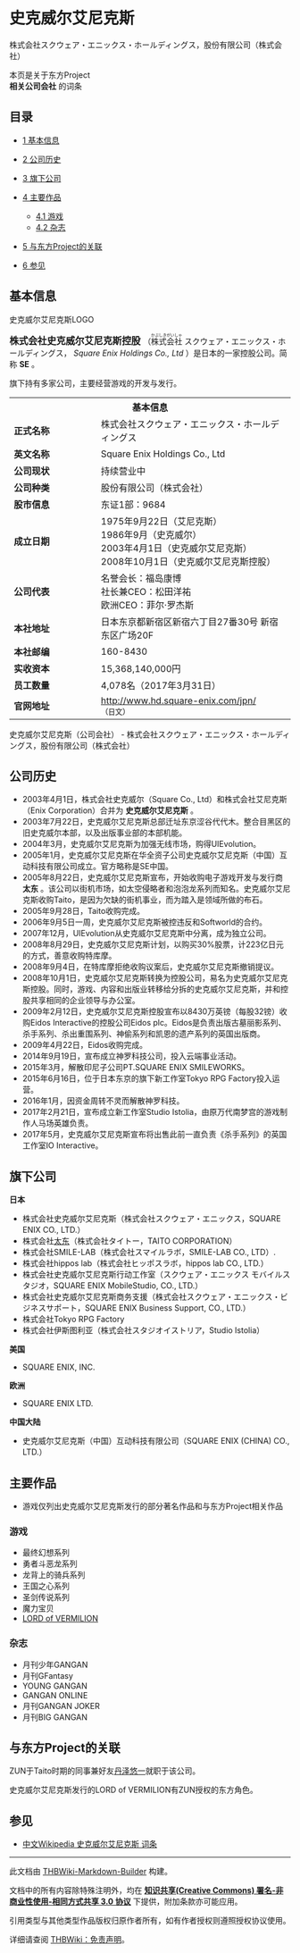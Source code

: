 # 史克威尔艾尼克斯

<!-- source html: G:\repos\THBWiki-Markdown-Builder\THBWikiMarkdown\Temp\main\0\00\ns0%3A%E5%8F%B2%E5%85%8B%E5%A8%81%E5%B0%94%E8%89%BE%E5%B0%BC%E5%85%8B%E6%96%AF.html -->

株式会社スクウェア・エニックス・ホールディングス，股份有限公司（株式会社）

本页是关于东方Project  
 **相关公司会社** 的词条
## 目录

- [1 基本信息](#基本信息)
- [2 公司历史](#公司历史)
- [3 旗下公司](#旗下公司)
- [4 主要作品](#主要作品)

  - [4.1 游戏](#游戏)
  - [4.2 杂志](#杂志)



- [5 与东方Project的关联](#与东方Project的关联)
- [6 参见](#参见)




## 基本信息
[](./文件-史克威尔艾尼克斯LOGO.svg.md)  [](./文件-史克威尔艾尼克斯LOGO.svg.md)史克威尔艾尼克斯LOGO
  
<big> **株式会社史克威尔艾尼克斯控股** </big>（<ruby lang="ja"><rb>株式会社</rb><rp> (</rp><rt>かぶしきがいしゃ</rt><rp>) </rp></ruby>
スクウェア・エニックス・ホールディングス， *Square Enix Holdings Co., Ltd* ）是日本的一家控股公司。简称 **SE** 。  

旗下持有多家公司，主要经营游戏的开发与发行。
  


<table>
<tbody><tr>
<th colspan="2">基本信息</th>
</tr>
<tr>
<td style="width:140px"><b>正式名称</b></td><td style="min-width:300px">株式会社スクウェア・エニックス・ホールディングス</td></tr><tr><td><b>英文名称</b></td><td>Square Enix Holdings Co., Ltd</td></tr><tr><td><b>公司现状</b></td><td>持续营业中</td></tr><tr><td><b>公司种类</b></td><td>股份有限公司（株式会社）</td></tr><tr><td><b>股市信息</b></td><td>东证1部：9684</td></tr><tr><td><b>成立日期</b></td><td>1975年9月22日（艾尼克斯）<br>1986年9月（史克威尔）<br>2003年4月1日（史克威尔艾尼克斯）<br>2008年10月1日（史克威尔艾尼克斯控股）</td></tr><tr><td><b>公司代表</b></td><td>名誉会长：福岛康博<br>社长兼CEO：松田洋祐<br>欧洲CEO：菲尔·罗杰斯</td></tr><tr><td><b>本社地址</b></td><td>日本东京都新宿区新宿六丁目27番30号 新宿东区广场20F</td></tr><tr><td><b>本社邮编</b></td><td>160-8430</td></tr><tr><td><b>实收资本</b></td><td>15,368,140,000円</td></tr><tr><td><b>员工数量</b></td><td>4,078名（2017年3月31日）</td></tr><tr><td><b>官网地址</b></td><td><a rel="nofollow" class="external free" href="http://www.hd.square-enix.com/jpn/">http://www.hd.square-enix.com/jpn/</a> <span style="font-family: sans-serif; cursor: default; color:#555; font-size: 0.8em; bottom: 0.1em; font-weight: bold;" title="连接到日文网页">（日文）</span></td></tr></tbody></table>

史克威尔艾尼克斯（公司会社） - 株式会社スクウェア・エニックス・ホールディングス，股份有限公司（株式会社）
## 公司历史
- 2003年4月1日，株式会社史克威尔（Square Co., Ltd）和株式会社艾尼克斯（Enix Corporation）合并为 **史克威尔艾尼克斯** 。
- 2003年7月22日，史克威尔艾尼克斯总部迁址东京涩谷代代木。整合目黑区的旧史克威尔本部，以及出版事业部的本部机能。
- 2004年3月，史克威尔艾尼克斯为加强无线市场，购得UIEvolution。
- 2005年1月，史克威尔艾尼克斯在华全资子公司史克威尔艾尼克斯（中国）互动科技有限公司成立。官方略称是SE中国。
- 2005年8月22日，史克威尔艾尼克斯宣布，开始收购电子游戏开发与发行商 **太东** 。该公司以街机市场，如太空侵略者和泡泡龙系列而知名。史克威尔艾尼克斯收购Taito，是因为欠缺的街机事业，而为踏入是领域所做的布石。
- 2005年9月28日，Taito收购完成。
- 2006年9月5日一周，史克威尔艾尼克斯被控违反和Softworld的合约。
- 2007年12月，UIEvolution从史克威尔艾尼克斯中分离，成为独立公司。
- 2008年8月29日，史克威尔艾尼克斯计划，以购买30%股票，计223亿日元的方式，善意收购特库摩。
- 2008年9月4日，在特库摩拒绝收购议案后，史克威尔艾尼克斯撤销提议。
- 2008年10月1日，史克威尔艾尼克斯转换为控股公司，易名为史克威尔艾尼克斯控股。同时，游戏、内容和出版业转移给分拆的史克威尔艾尼克斯，并和控股共享相同的企业领导与办公室。
- 2009年2月12日，史克威尔艾尼克斯控股宣布以8430万英镑（每股32镑）收购Eidos Interactive的控股公司Eidos plc。Eidos是负责出版古墓丽影系列、杀手系列、杀出重围系列、神偷系列和凯恩的遗产系列的英国出版商。
- 2009年4月22日，Eidos收购完成。
- 2014年9月19日，宣布成立神罗科技公司，投入云端事业活动。
- 2015年3月，解散印尼子公司PT.SQUARE ENIX SMILEWORKS。
- 2015年6月16日，位于日本东京的旗下新工作室Tokyo RPG Factory投入运营。
- 2016年1月，因资金周转不灵而解散神罗科技。
- 2017年2月21日，宣布成立新工作室Studio Istolia，由原万代南梦宫的游戏制作人马场英雄负责。
- 2017年5月，史克威尔艾尼克斯宣布将出售此前一直负责《杀手系列》的英国工作室IO Interactive。

## 旗下公司
  
 **日本** 
  

- 株式会社史克威尔艾尼克斯（株式会社スクウェア・エニックス，SQUARE ENIX CO., LTD.）
- 株式会社[太东](./太东.md)（株式会社タイトー，TAITO CORPORATION）
- 株式会社SMILE-LAB（株式会社スマイルラボ，SMILE-LAB CO., LTD）.
- 株式会社hippos lab（株式会社ヒッポスラボ，hippos lab CO., LTD.）
- 株式会社史克威尔艾尼克斯行动工作室（スクウェア・エニックス モバイルスタジオ，SQUARE ENIX MobileStudio, CO., LTD.）
- 株式会社史克威尔艾尼克斯商务支援（株式会社スクウェア・エニックス・ビジネスサポート，SQUARE ENIX Business Support, CO., LTD.）
- 株式会社Tokyo RPG Factory
- 株式会社伊斯图利亚（株式会社スタジオイストリア，Studio Istolia）

  
 **美国** 
  

- SQUARE ENIX, INC.

  
 **欧洲** 
  

- SQUARE ENIX LTD.

  
 **中国大陆** 
  

- 史克威尔艾尼克斯（中国）互动科技有限公司（SQUARE ENIX (CHINA) CO., LTD.）

## 主要作品
- 游戏仅列出史克威尔艾尼克斯发行的部分著名作品和与东方Project相关作品

### 游戏
- 最终幻想系列
- 勇者斗恶龙系列
- 龙背上的骑兵系列
- 王国之心系列
- 圣剑传说系列
- 魔力宝贝
- [LORD of VERMILION](./LORD_of_VERMILION.md)

### 杂志
- 月刊少年GANGAN
- 月刊GFantasy
- YOUNG GANGAN
- GANGAN ONLINE
- 月刊GANGAN JOKER
- 月刊BIG GANGAN

## 与东方Project的关联
  
ZUN于Taito时期的同事兼好友[丹泽悠一](./丹泽悠一.md)就职于该公司。  

史克威尔艾尼克斯发行的LORD of VERMILION有ZUN授权的东方角色。
  

## 参见
- [中文Wikipedia 史克威尔艾尼克斯 词条](http://zh.wikipedia.org/wiki/史克威尔艾尼克斯)





---

此文档由 [THBWiki-Markdown-Builder](https://github.com/Delsin-Yu/THBWiki-Markdown-Builder) 构建。

文档中的所有内容除特殊注明外，均在 [**知识共享(Creative Commons) 署名-非商业性使用-相同方式共享 3.0 协议**](https://creativecommons.org/licenses/by-sa/3.0/deed.zh-hans) 下提供，附加条款亦可能应用。

引用类型与其他类型作品版权归原作者所有，如有作者授权则遵照授权协议使用。

详细请查阅 [THBWiki：免责声明](https://thbwiki.cc/THBWiki:%E5%85%8D%E8%B4%A3%E5%A3%B0%E6%98%8E)。

